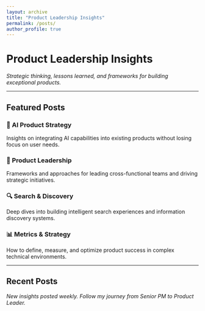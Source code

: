```yaml
---
layout: archive
title: "Product Leadership Insights"
permalink: /posts/
author_profile: true
---
```


# Product Leadership Insights

*Strategic thinking, lessons learned, and frameworks for building exceptional products.*

---

## Featured Posts

### 🤖 AI Product Strategy
Insights on integrating AI capabilities into existing products without losing focus on user needs.

### 🎯 Product Leadership
Frameworks and approaches for leading cross-functional teams and driving strategic initiatives.

### 🔍 Search & Discovery
Deep dives into building intelligent search experiences and information discovery systems.

### 📊 Metrics & Strategy
How to define, measure, and optimize product success in complex technical environments.

---

## Recent Posts

*New insights posted weekly. Follow my journey from Senior PM to Product Leader.*

<!-- This section will automatically populate with your blog posts -->

